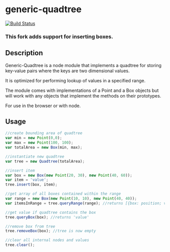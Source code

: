 generic-quadtree
================
[![Build Status](https://travis-ci.org/jrhdoty/generic-quadtree.svg?branch=master)](https://travis-ci.org/jrhdoty/generic-quadtree)

### This fork adds support for inserting boxes.

## Description

Generic-Quadtree is a node module that implements a quadtree for storing key-value pairs where the keys are two dimensional values.

It is optimized for performing lookup of values in a specified range.

The module comes with implementations of a Point and a Box objects but will work with any objects that implement the methods on their prototypes.

For use in the browser or with node.

## Usage

``` javascript
//create bounding area of quadtree
var min = new Point(0,0);
var max = new Point(100, 100);
var totalArea = new Box(min, max);

//instantiate new quadtree
var tree = new Quadtree(totalArea);

//insert item
var box = new Box(new Point(20, 30), new Point(40, 60));
var item = 'value';
tree.insert(box, item);

//get array of all boxes contained within the range
var range = new Box(new Point(10, 10), new Point(40, 40));
var itemsInRange = tree.queryRange(range); //returns [{box: position; value: item}]

//get value if quadtree contains the box
tree.queryBox(box); //returns 'value'

//remove box from tree
tree.removeBox(box); //tree is now empty

//clear all internal nodes and values
tree.clear();

```
